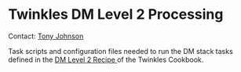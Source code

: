 # Twinkles DM Level 2 Processing

Contact: [Tony Johnson](https://github.com/DarkEnergyScienceCollaboration/Twinkles/issues/new?body=@tony-johnson)

Task scripts and configuration files needed to run the DM stack tasks defined in the [DM Level 2 Recipe ](../../doc/Cookbook/DM_Level2_Recipe.md) of the Twinkles Cookbook.
